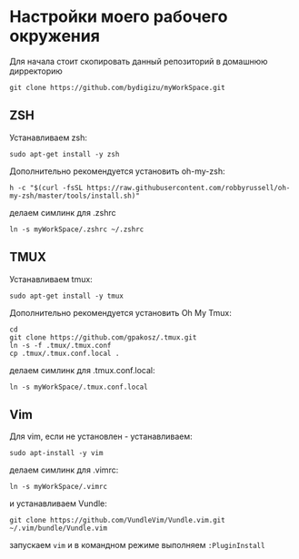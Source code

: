 # Настройки моего рабочего окружения 
Для начала стоит скопировать данный репозиторий в домашнюю дирректорию
```
git clone https://github.com/bydigizu/myWorkSpace.git
```
## ZSH
Устанавливаем zsh:
```
sudo apt-get install -y zsh
```
Дополнительно рекомендуется установить oh-my-zsh:
```
h -c "$(curl -fsSL https://raw.githubusercontent.com/robbyrussell/oh-my-zsh/master/tools/install.sh)"
```
делаем симлинк для .zshrc
```
ln -s myWorkSpace/.zshrc ~/.zshrc
```
## TMUX
Устанавливаем tmux:
```
sudo apt-get install -y tmux
```
Дополнительно рекомендуется установить Oh My Tmux:
```
cd
git clone https://github.com/gpakosz/.tmux.git
ln -s -f .tmux/.tmux.conf
cp .tmux/.tmux.conf.local .
```
делаем симлинк для .tmux.conf.local:
```
ln -s myWorkSpace/.tmux.conf.local
```
## Vim
Для vim, если не установлен - устанавливаем:
```
sudo apt-install -y vim
```
делаем симлинк для .vimrc:
```
ln -s myWorkSpace/.vimrc
```
и устанавливаем Vundle:
```
git clone https://github.com/VundleVim/Vundle.vim.git ~/.vim/bundle/Vundle.vim
```
запускаем `vim` и в командном режиме выполняем `:PluginInstall`
